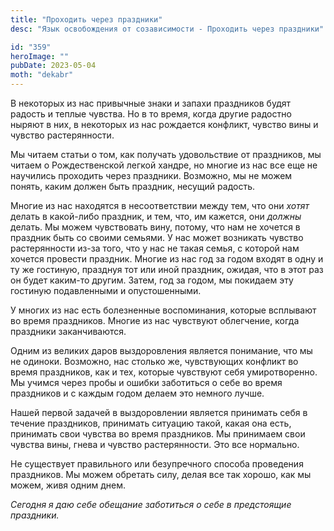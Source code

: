```yaml
---
title: "Проходить через праздники"
desc: "Язык освобождения от созависимости - Проходить через праздники"

id: "359"
heroImage: ""
pubDate: 2023-05-04
moth: "dekabr"
---
```


В некоторых из нас привычные знаки и запахи праздников будят радость и теплые
чувства. Но в то время, когда другие радостно ныряют в них, в некоторых из нас
рождается конфликт, чувство вины и чувство растерянности.

Мы читаем статьи о том, как получать удовольствие от праздников, мы читаем о
Рождественской легкой хандре, но многие из нас все еще не научились проходить
через праздники. Возможно, мы не можем понять, каким должен быть праздник,
несущий радость.

Многие из нас находятся в несоответствии между тем, что они _хотят_ делать в
какой-либо праздник, и тем, что, им кажется, они _должны_ делать. Мы можем
чувствовать вину, потому, что нам не хочется в праздник быть со своими
семьями. У нас может возникать чувство растерянности из-за того, что у нас не
такая семья, с которой нам хочется провести праздник. Многие из нас год за
годом входят в одну и ту же гостиную, празднуя тот или иной праздник, ожидая,
что в этот раз он будет каким-то другим. Затем, год за годом, мы покидаем эту
гостиную подавленными и опустошенными.

У многих из нас есть болезненные воспоминания, которые всплывают во время
праздников. Многие из нас чувствуют облегчение, когда праздники заканчиваются.

Одним из великих даров выздоровления является понимание, что мы не одиноки.
Возможно, нас столько же, чувствующих конфликт во время праздников, как и тех,
которые чувствуют себя умиротворенно. Мы учимся через пробы и ошибки
заботиться о себе во время праздников и с каждым годом делаем это немного
лучше.

Нашей первой задачей в выздоровлении является принимать себя в течение
праздников, принимать ситуацию такой, какая она есть, принимать свои чувства
во время праздников. Мы принимаем свои чувства вины, гнева и чувство
растерянности. Это все нормально.

Не существует правильного или безупречного способа проведения праздников. Мы
можем обретать силу, делая все так хорошо, как мы можем, живя одним днем.

_Сегодня_ _я_ _даю_ _себе_ _обещание_ _заботиться_ _о_ _себе_ _в_
_предстоящие_ _праздники._
